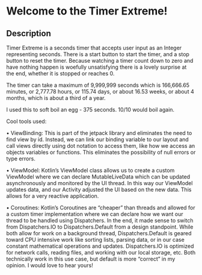 # Welcome to the Timer Extreme!

## Description

Timer Extreme is a seconds timer that accepts user input as an Integer representing seconds. There
is a start button to start the timer, and a stop button to reset the timer. Because watching a timer
count down to zero and have nothing happen is woefully unsatisfying there is a lovely surprise at
the end, whether it is stopped or reaches 0.

The timer can take a maximum of 9,999,999 seconds which is 166,666.65 minutes, or 2,777.78 hours,
or 115.74 days, or about 16.53 weeks, or about 4 months, which is about a third of a year.

I used this to soft boil an egg - 375 seconds. 10/10 would boil again.

Cool tools used:

• ViewBinding: This is part of the jetpack library and eliminates the need to find view by id. Instead, we can link our binding variable to our layout and call views directly using dot notation to access them, like how we access an objects variables or functions. This eliminates the possibility of null errors or type errors.

• ViewModel: Kotlin’s ViewModel class allows us to create a custom ViewModel where we can declare MutableLiveData which can be updated asynchronously and monitored by the UI thread. In this way our ViewModel updates data, and our Activity adjusted the UI based on the new data. This allows for a very reactive application.

• Coroutines: Kotlin’s Coroutines are “cheaper” than threads and allowed for a custom timer implementation where we can declare how we want our thread to be handled using Dispatchers. In the end, it made sense to switch from Dispatchers.IO to Dispatchers.Default from a design standpoint. While both allow for work on a background thread, Dispatchers.Default is geared toward CPU intensive work like sorting lists, parsing data, or in our case constant mathematical operations and updates. Dispatchers.IO is optimized for network calls, reading files, and working with our local storage, etc. Both technically work in this use case, but default is more “correct” in my opinion. I would love to hear yours!
